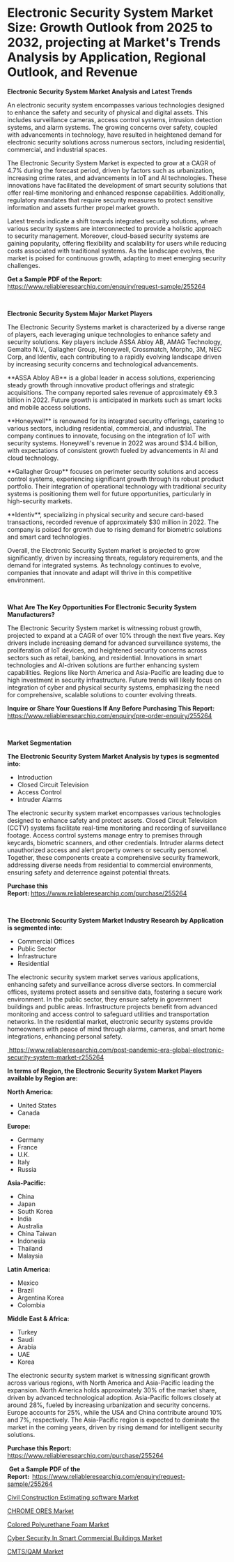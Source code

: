 <p><h1>Electronic Security System Market Size: Growth Outlook from 2025 to 2032, projecting at Market's Trends Analysis by Application, Regional Outlook, and Revenue</h1></p><p><strong>Electronic Security System Market Analysis and Latest Trends</strong></p>
<p><p>An electronic security system encompasses various technologies designed to enhance the safety and security of physical and digital assets. This includes surveillance cameras, access control systems, intrusion detection systems, and alarm systems. The growing concerns over safety, coupled with advancements in technology, have resulted in heightened demand for electronic security solutions across numerous sectors, including residential, commercial, and industrial spaces.</p><p>The Electronic Security System Market is expected to grow at a CAGR of 4.7% during the forecast period, driven by factors such as urbanization, increasing crime rates, and advancements in IoT and AI technologies. These innovations have facilitated the development of smart security solutions that offer real-time monitoring and enhanced response capabilities. Additionally, regulatory mandates that require security measures to protect sensitive information and assets further propel market growth.</p><p>Latest trends indicate a shift towards integrated security solutions, where various security systems are interconnected to provide a holistic approach to security management. Moreover, cloud-based security systems are gaining popularity, offering flexibility and scalability for users while reducing costs associated with traditional systems. As the landscape evolves, the market is poised for continuous growth, adapting to meet emerging security challenges.</p></p>
<p><strong>Get a Sample PDF of the Report:&nbsp;</strong> <a href="https://www.reliableresearchiq.com/enquiry/request-sample/255264?utm_campaign=1842&utm_medium=2&utm_source=Github&utm_content=ia&utm_term=30032025&utm_id=electronic-security-system">https://www.reliableresearchiq.com/enquiry/request-sample/255264</a></p>
<p>&nbsp;</p>
<p><strong>Electronic Security System Major Market Players</strong></p>
<p><p>The Electronic Security Systems market is characterized by a diverse range of players, each leveraging unique technologies to enhance safety and security solutions. Key players include ASSA Abloy AB, AMAG Technology, Gemalto N.V., Gallagher Group, Honeywell, Crossmatch, Morpho, 3M, NEC Corp, and Identiv, each contributing to a rapidly evolving landscape driven by increasing security concerns and technological advancements.</p><p>**ASSA Abloy AB** is a global leader in access solutions, experiencing steady growth through innovative product offerings and strategic acquisitions. The company reported sales revenue of approximately €9.3 billion in 2022. Future growth is anticipated in markets such as smart locks and mobile access solutions.</p><p>**Honeywell** is renowned for its integrated security offerings, catering to various sectors, including residential, commercial, and industrial. The company continues to innovate, focusing on the integration of IoT with security systems. Honeywell's revenue in 2022 was around $34.4 billion, with expectations of consistent growth fueled by advancements in AI and cloud technology.</p><p>**Gallagher Group** focuses on perimeter security solutions and access control systems, experiencing significant growth through its robust product portfolio. Their integration of operational technology with traditional security systems is positioning them well for future opportunities, particularly in high-security markets.</p><p>**Identiv**, specializing in physical security and secure card-based transactions, recorded revenue of approximately $30 million in 2022. The company is poised for growth due to rising demand for biometric solutions and smart card technologies.</p><p>Overall, the Electronic Security System market is projected to grow significantly, driven by increasing threats, regulatory requirements, and the demand for integrated systems. As technology continues to evolve, companies that innovate and adapt will thrive in this competitive environment.</p></p>
<p>&nbsp;</p>
<p><strong>What Are The Key Opportunities For Electronic Security System Manufacturers?</strong></p>
<p><p>The Electronic Security System market is witnessing robust growth, projected to expand at a CAGR of over 10% through the next five years. Key drivers include increasing demand for advanced surveillance systems, the proliferation of IoT devices, and heightened security concerns across sectors such as retail, banking, and residential. Innovations in smart technologies and AI-driven solutions are further enhancing system capabilities. Regions like North America and Asia-Pacific are leading due to high investment in security infrastructure. Future trends will likely focus on integration of cyber and physical security systems, emphasizing the need for comprehensive, scalable solutions to counter evolving threats.</p></p>
<p><strong>Inquire or Share Your Questions If Any Before Purchasing This Report:</strong> <a href="https://www.reliableresearchiq.com/enquiry/pre-order-enquiry/255264?utm_campaign=1842&utm_medium=2&utm_source=Github&utm_content=ia&utm_term=30032025&utm_id=electronic-security-system">https://www.reliableresearchiq.com/enquiry/pre-order-enquiry/255264</a></p>
<p>&nbsp;</p>
<p><strong>Market Segmentation</strong></p>
<p><strong>The Electronic Security System Market Analysis by types is segmented into:</strong></p>
<p><ul><li>Introduction</li><li>Closed Circuit Television</li><li>Access Control</li><li>Intruder Alarms</li></ul></p>
<p><p>The electronic security system market encompasses various technologies designed to enhance safety and protect assets. Closed Circuit Television (CCTV) systems facilitate real-time monitoring and recording of surveillance footage. Access control systems manage entry to premises through keycards, biometric scanners, and other credentials. Intruder alarms detect unauthorized access and alert property owners or security personnel. Together, these components create a comprehensive security framework, addressing diverse needs from residential to commercial environments, ensuring safety and deterrence against potential threats.</p></p>
<p><strong>Purchase this Report:&nbsp;</strong><a href="https://www.reliableresearchiq.com/purchase/255264?utm_campaign=1842&utm_medium=2&utm_source=Github&utm_content=ia&utm_term=30032025&utm_id=electronic-security-system">https://www.reliableresearchiq.com/purchase/255264</a></p>
<p>&nbsp;</p>
<p><strong>The Electronic Security System Market Industry Research by Application is segmented into:</strong></p>
<p><ul><li>Commercial Offices</li><li>Public Sector</li><li>Infrastructure</li><li>Residential</li></ul></p>
<p><p>The electronic security system market serves various applications, enhancing safety and surveillance across diverse sectors. In commercial offices, systems protect assets and sensitive data, fostering a secure work environment. In the public sector, they ensure safety in government buildings and public areas. Infrastructure projects benefit from advanced monitoring and access control to safeguard utilities and transportation networks. In the residential market, electronic security systems provide homeowners with peace of mind through alarms, cameras, and smart home integrations, enhancing personal safety.</p></p>
<p><a href="https://www.reliableresearchiq.com/post-pandemic-era-global-electronic-security-system-market-r255264?utm_campaign=1842&utm_medium=2&utm_source=Github&utm_content=ia&utm_term=30032025&utm_id=electronic-security-system">&nbsp;https://www.reliableresearchiq.com/post-pandemic-era-global-electronic-security-system-market-r255264</a></p>
<p><strong>In terms of Region, the Electronic Security System Market Players available by Region are:</strong></p>
<p>
    <p> <strong> North America: </strong>
        <ul>
            <li>United States</li>
            <li>Canada</li>
        </ul>
        </p> 
    <p> <strong> Europe: </strong>
        <ul>
            <li>Germany</li>
            <li>France</li>
            <li>U.K.</li>
            <li>Italy</li>
            <li>Russia</li>
        </ul>
        </p> 
    <p> <strong> Asia-Pacific: </strong>
        <ul>
            <li>China</li>
            <li>Japan</li>
            <li>South Korea</li>
            <li>India</li>
            <li>Australia</li>
            <li>China Taiwan</li>
            <li>Indonesia</li>
            <li>Thailand</li>
            <li>Malaysia</li>
        </ul>
        </p> 
    <p> <strong> Latin America: </strong>
        <ul>
            <li>Mexico</li>
            <li>Brazil</li>
            <li>Argentina Korea</li>
            <li>Colombia</li>
        </ul>
        </p> 
    <p> <strong> Middle East & Africa: </strong>
        <ul>
            <li>Turkey</li>
            <li>Saudi</li>
            <li>Arabia</li>
            <li>UAE</li>
            <li>Korea</li>
        </ul>
    </p>
    </p>
<p><p>The electronic security system market is witnessing significant growth across various regions, with North America and Asia-Pacific leading the expansion. North America holds approximately 30% of the market share, driven by advanced technological adoption. Asia-Pacific follows closely at around 28%, fueled by increasing urbanization and security concerns. Europe accounts for 25%, while the USA and China contribute around 10% and 7%, respectively. The Asia-Pacific region is expected to dominate the market in the coming years, driven by rising demand for intelligent security solutions.</p></p>
<p><strong>Purchase this Report: </strong><a href="https://www.reliableresearchiq.com/purchase/255264?utm_campaign=1842&utm_medium=2&utm_source=Github&utm_content=ia&utm_term=30032025&utm_id=electronic-security-system">https://www.reliableresearchiq.com/purchase/255264</a></p>
<p>&nbsp;<strong>Get a Sample PDF of the Report:&nbsp;&nbsp;</strong><a href="https://www.reliableresearchiq.com/enquiry/request-sample/255264?utm_campaign=1842&utm_medium=2&utm_source=Github&utm_content=ia&utm_term=30032025&utm_id=electronic-security-system">https://www.reliableresearchiq.com/enquiry/request-sample/255264</a></p>
<p><strong></strong></p>
<p><p><a href="https://github.com/mronmizoe/Market-Research-Report-List-1/blob/main/civil-construction-estimating-software-market.md?utm_campaign=1842&utm_medium=2&utm_source=Github&utm_content=ia&utm_term=30032025&utm_id=electronic-security-system">Civil Construction Estimating software Market</a></p><p><a href="https://github.com/gitfwelday/Market-Research-Report-List-1/blob/main/chrome-ores-market.md?utm_campaign=1842&utm_medium=2&utm_source=Github&utm_content=ia&utm_term=30032025&utm_id=electronic-security-system">CHROME ORES Market</a></p><p><a href="https://github.com/janskudiony/Market-Research-Report-List-1/blob/main/colored-polyurethane-foam-market.md?utm_campaign=1842&utm_medium=2&utm_source=Github&utm_content=ia&utm_term=30032025&utm_id=electronic-security-system">Colored Polyurethane Foam Market</a></p><p><a href="https://github.com/tandyorandby/Market-Research-Report-List-1/blob/main/cyber-security-in-smart-commercial-buildings-market.md?utm_campaign=1842&utm_medium=2&utm_source=Github&utm_content=ia&utm_term=30032025&utm_id=electronic-security-system">Cyber Security In Smart Commercial Buildings Market</a></p><p><a href="https://github.com/hayasiorover/Market-Research-Report-List-1/blob/main/cmtsqam-market.md?utm_campaign=1842&utm_medium=2&utm_source=Github&utm_content=ia&utm_term=30032025&utm_id=electronic-security-system">CMTS/QAM Market</a></p></p>